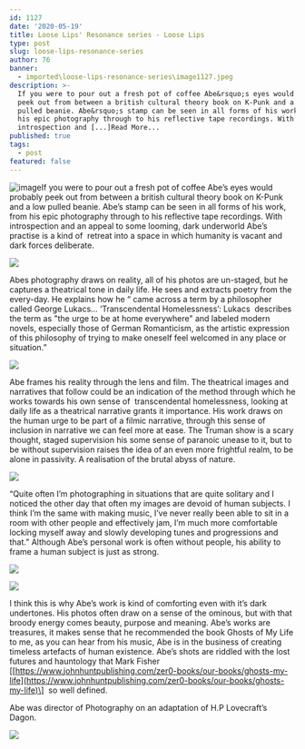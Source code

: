 ```yaml
---
id: 1127
date: '2020-05-19'
title: Loose Lips' Resonance series - Loose Lips
type: post
slug: loose-lips-resonance-series
author: 76
banner:
  - imported\loose-lips-resonance-series\image1127.jpeg
description: >-
  If you were to pour out a fresh pot of coffee Abe&rsquo;s eyes would probably
  peek out from between a british cultural theory book on K-Punk and a low
  pulled beanie. Abe&rsquo;s stamp can be seen in all forms of his work, from
  his epic photography through to his reflective tape recordings. With
  introspection and [...]Read More...
published: true
tags:
  - post
featured: false
---
```

![image](../imported\loose-lips-resonance-series\image1127.jpeg)If you were to pour out a fresh pot of coffee Abe’s eyes would probably peek out from between a british cultural theory book on K-Punk and a low pulled beanie. Abe’s stamp can be seen in all forms of his work, from his epic photography through to his reflective tape recordings. With introspection and an appeal to some looming, dark underworld Abe’s practise is a kind of  retreat into a space in which humanity is vacant and dark forces deliberate.

![](https://lh4.googleusercontent.com/oQI0PQINgoag4-hWLUUtFAe4fAu1fZweVvxAenOGx6iGzuesHi8FkI9Kw2a_3dA5NPlv8ARKWBwysGy003GVDaGfNtvl49UknH5IYj2DzGPyEYyeBDykVmoKOxSEgVoZfWJLbB0o)

Abes photography draws on reality, all of his photos are un-staged, but he captures a theatrical tone in daily life. He sees and extracts poetry from the every-day. He explains how he “ came across a term by a philosopher called George Lukacs… ‘Transcendental Homelessness’: Lukacs  describes the term as "the urge to be at home everywhere" and labeled modern novels, especially those of German Romanticism, as the artistic expression of this philosophy of trying to make oneself feel welcomed in any place or situation.”

![](https://lh4.googleusercontent.com/FrCEbt7brAavl0CbziC6lJYR2tLCOp1-7YOy1r5XYe8kYwQTGZ0G1BzyHcojYpAXaWWoyXhSwGyzBC7WVLf2frCWE1bPK3GI8P81R9Sh1EuUBvSDzB7RTHy7T2F2QMkZxgNZJxEF)

Abe frames his reality through the lens and film. The theatrical images and narratives that follow could be an indication of the method through which he works towards his own sense of  transcendental homelessness, looking at daily life as a theatrical narrative grants it importance. His work draws on the human urge to be part of a filmic narrative, through this sense of inclusion in narrative we can feel more at ease. The Truman show is a scary thought, staged supervision his some sense of paranoic unease to it, but to be without supervision raises the idea of an even more frightful realm, to be alone in passivity. A realisation of the brutal abyss of nature.

![](https://lh4.googleusercontent.com/95mn0SXaMG6eb0bRf7Tab_SHvrvCC6nIkVJx26TnnQ8NWpR0cPVBmVgOffNfypfeRfqEn2pOxikJtTVzMWgJ3JnRmg3k4-0n77JiaRbyYbrcSAIRodqOs7dXUZc-58nW_4W4rqzo)

“Quite often I’m photographing in situations that are quite solitary and I noticed the other day that often my images are devoid of human subjects. I think I’m the same with making music, I’ve never really been able to sit in a room with other people and effectively jam, I’m much more comfortable locking myself away and slowly developing tunes and progressions and that.” Although Abe’s personal work is often without people, his ability to frame a human subject is just as strong.

![](https://lh5.googleusercontent.com/4EZXab9EnFKLoU0PFCr5X6Zg-m_p9cR5Ijn3v6Vfk5uj3YZYE2K6T4UiToDHwtA612VB-Dd87o1eNG1iyrMEz3iGuUpsy8klXFjfE27xktudbq6hlGxaUjw_2Hfwg51qDWl7dlwM)

![](https://lh6.googleusercontent.com/iGNLL2pWjb2j8rABcovoWNcNVv4IXx_H20eFTzpti2HSBCAQFaKG932b9jPrACz6XG27rw-1-MBr856u0xJ6xSulGUgyqYCk51FfZjE31i95OXMrKqkmPOipG1lc_giQA9Sl_Fav)

I think this is why Abe’s work is kind of comforting even with it’s dark undertones. His photos often draw on a sense of the ominous, but with that broody energy comes beauty, purpose and meaning. Abe’s works are treasures, it makes sense that he recommended the book Ghosts of My Life to me, as you can hear from his music, Abe is in the business of creating timeless artefacts of human existence. Abe’s shots are riddled with the lost futures and hauntology that Mark Fisher \[[](https://www.johnhuntpublishing.com/zer0-books/our-books/ghosts-my-life)[https://www.johnhuntpublishing.com/zer0-books/our-books/ghosts-my-life](https://www.johnhuntpublishing.com/zer0-books/our-books/ghosts-my-life)\]  so well defined. 

Abe was director of Photography on an adaptation of H.P Lovecraft’s Dagon. 

![](https://lh4.googleusercontent.com/q6akQviFHxrHS5dlVm9vBfNHq1BrE4gMltZSrBtfkuSY72k3OAu8M7xDJB7MttKfNhaDE1sHAXNxhGFuCqnD3UrbgfioWpSR8HyjuxMiVr7xwUOKAgrHSth0-kVdyA2njEehlgQh)